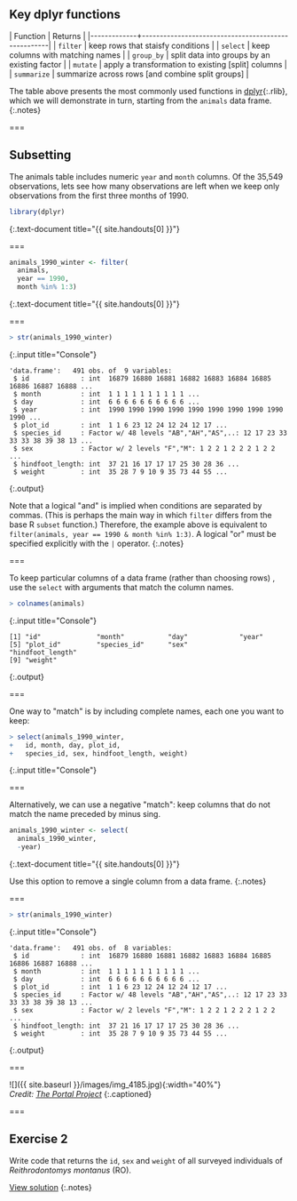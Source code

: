 ---
---

## Key dplyr functions

| Function    | Returns                                            |
|-------------+----------------------------------------------------|
| `filter`    | keep rows that staisfy conditions                  |
| `select`    | keep columns with matching names                   |
| `group_by`  | split data into groups by an existing factor       |
| `mutate`    | apply a transformation to existing [split] columns |
| `summarize` | summarize across rows [and combine split groups]   |

The table above presents the most commonly used functions in [dplyr](){:.rlib}, which we will demonstrate in turn, starting from the `animals` data frame.
{:.notes}

===

## Subsetting

The animals table includes numeric `year` and `month` columns. Of the 35,549 observations, lets see how many observations are left when we keep only observations from the first three months of 1990.



~~~r
library(dplyr)
~~~
{:.text-document title="{{ site.handouts[0] }}"}


===



~~~r
animals_1990_winter <- filter(
  animals,
  year == 1990,
  month %in% 1:3)
~~~
{:.text-document title="{{ site.handouts[0] }}"}


===



~~~r
> str(animals_1990_winter)
~~~
{:.input title="Console"}


~~~
'data.frame':	491 obs. of  9 variables:
 $ id             : int  16879 16880 16881 16882 16883 16884 16885 16886 16887 16888 ...
 $ month          : int  1 1 1 1 1 1 1 1 1 1 ...
 $ day            : int  6 6 6 6 6 6 6 6 6 6 ...
 $ year           : int  1990 1990 1990 1990 1990 1990 1990 1990 1990 1990 ...
 $ plot_id        : int  1 1 6 23 12 24 12 24 12 17 ...
 $ species_id     : Factor w/ 48 levels "AB","AH","AS",..: 12 17 23 33 33 33 38 39 38 13 ...
 $ sex            : Factor w/ 2 levels "F","M": 1 2 2 1 2 2 2 1 2 2 ...
 $ hindfoot_length: int  37 21 16 17 17 17 25 30 28 36 ...
 $ weight         : int  35 28 7 9 10 9 35 73 44 55 ...
~~~
{:.output}


Note that a logical "and" is implied when conditions are separated by commas. (This is perhaps the main way in which `filter` differs from the base R `subset` function.) Therefore, the example above is equivalent to `filter(animals, year == 1990 & month %in% 1:3)`. A logical "or" must be specified explicitly with the `|` operator.
{:.notes}

===

To keep particular columns of a data frame (rather than choosing rows) , use the `select` with arguments that match the column names.



~~~r
> colnames(animals)
~~~
{:.input title="Console"}


~~~
[1] "id"              "month"           "day"             "year"           
[5] "plot_id"         "species_id"      "sex"             "hindfoot_length"
[9] "weight"         
~~~
{:.output}


===

One way to "match" is by including complete names, each one you want to keep:



~~~r
> select(animals_1990_winter,
+   id, month, day, plot_id,
+   species_id, sex, hindfoot_length, weight)
~~~
{:.input title="Console"}


===

Alternatively, we can use a negative "match": keep columns that do not match the name preceded by minus sing.



~~~r
animals_1990_winter <- select(
  animals_1990_winter,
  -year)
~~~
{:.text-document title="{{ site.handouts[0] }}"}


Use this option to remove a single column from a data frame.
{:.notes}

===



~~~r
> str(animals_1990_winter)
~~~
{:.input title="Console"}


~~~
'data.frame':	491 obs. of  8 variables:
 $ id             : int  16879 16880 16881 16882 16883 16884 16885 16886 16887 16888 ...
 $ month          : int  1 1 1 1 1 1 1 1 1 1 ...
 $ day            : int  6 6 6 6 6 6 6 6 6 6 ...
 $ plot_id        : int  1 1 6 23 12 24 12 24 12 17 ...
 $ species_id     : Factor w/ 48 levels "AB","AH","AS",..: 12 17 23 33 33 33 38 39 38 13 ...
 $ sex            : Factor w/ 2 levels "F","M": 1 2 2 1 2 2 2 1 2 2 ...
 $ hindfoot_length: int  37 21 16 17 17 17 25 30 28 36 ...
 $ weight         : int  35 28 7 9 10 9 35 73 44 55 ...
~~~
{:.output}


<!--
===

To complete this section, we sort the 1990 winter animals data by descending order of species name, then by ascending order of weight. Note that `arrange` assumes ascending order unless the variable name is enclosed by `desc()`.



~~~r
sorted <- arrange(animals_1990_winter,
                  desc(species_id), weight)
~~~
{:.text-document title="{{ site.handouts[0] }}"}




~~~r
> head(sorted)
~~~
{:.input title="Console"}


~~~
     id month day plot_id species_id sex hindfoot_length weight
1 16929     1   7       3         SH   M              31     61
2 17172     2  25       3         SH   F              29     67
3 17327     3  30       2         SH   M              30     69
4 16886     1   6      24         SH   F              30     73
5 17359     3  30       3         SH   F              31     77
6 17170     2  25       3         SH   M              30     80
~~~
{:.output}

-->

===

![]({{ site.baseurl }}/images/img_4185.jpg){:width="40%"}  
*Credit: [The Portal Project](https://portalproject.wordpress.com)*
{:.captioned}

===

## Exercise 2

Write code that returns the `id`, `sex` and `weight` of all surveyed individuals of *Reithrodontomys montanus* (RO).

[View solution](#solution-2)
{:.notes}
